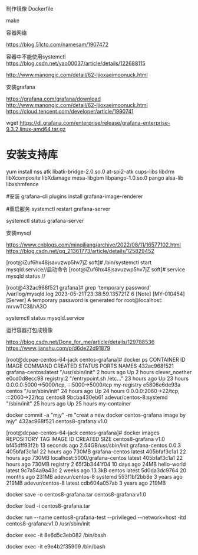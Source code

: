 
制作镜像
Dockerfile

make

容器网络

https://blog.51cto.com/namesam/1907472


容器中不能使用systemctl
https://blog.csdn.net/yao00037/article/details/122688115

http://www.manongjc.com/detail/62-ljioxaeimoonuck.html


安装grafana

https://grafana.com/grafana/download
http://www.manongjc.com/detail/62-ljioxaeimoonuck.html
https://cloud.tencent.com/developer/article/1990741

wget https://dl.grafana.com/enterprise/release/grafana-enterprise-9.3.2.linux-amd64.tar.gz


# 安装支持库
yum install nss atk  libatk-bridge-2.0.so.0 at-spi2-atk cups-libs libdrm libXcomposite libXdamage mesa-libgbm libpango-1.0.so.0  pango alsa-lib libxshmfence

#安装
grafana-cli plugins install grafana-image-renderer

#重启服务
systemctl restart grafana-server


systemctl status grafana-server

安装mysql

https://www.cnblogs.com/minqiliang/archive/2022/08/11/16577102.html
https://blog.csdn.net/qq_21361773/article/details/125829452

[root@iZuf6hx48jsavuzwp5hv7jZ soft]# /bin/systemctl start mysqld.service//启动命令
[root@iZuf6hx48jsavuzwp5hv7jZ soft]# service mysqld status //


[root@432ac968f521 grafana]# grep 'temporary password' /var/log/mysqld.log
2023-05-21T23:38:59.135721Z 6 [Note] [MY-010454] [Server] A temporary password is generated for root@localhost: mrvwTC3&hA3O


systemctl status mysqld.service


运行容器打包成镜像


https://blog.csdn.net/Done_for_me/article/details/129788536
https://www.jianshu.com/p/d6de22d91879


[root@dcpae-centos-64-jack centos-grafana]# docker ps
CONTAINER ID   IMAGE                     COMMAND                  CREATED        STATUS        PORTS                                       NAMES
432ac968f521   grafana-centos:latest     "/usr/sbin/init"         2 hours ago    Up 2 hours                                                clever_noether
e0cd0d8ecc98   registry:2                "/entrypoint.sh /etc…"   23 hours ago   Up 23 hours   0.0.0.0:5000->5000/tcp, :::5000->5000/tcp   my-registry
e5806e6de93a   centos                    "/usr/sbin/init"         24 hours ago   Up 24 hours   0.0.0.0:2060->22/tcp, :::2060->22/tcp       centos8
9bcba430eb61   adevur/centos-8:systemd   "/sbin/init"             25 hours ago   Up 25 hours                                               my-container




docker commit -a "mjy" -m "creat a new docker centos-grafana image by mjy" 432ac968f521 centos8-grafana:v1.0

[root@dcpae-centos-64-jack centos-grafana]# docker images
REPOSITORY                      TAG       IMAGE ID       CREATED          SIZE
centos8-grafana                 v1.0      bf45dff93f2b   13 seconds ago   2.54GB/usr/sbin/init
grafana-centos                  0.0.3     405bfaf3c1a1   22 hours ago     730MB
grafana-centos                  latest    405bfaf3c1a1   22 hours ago     730MB
localhost:5000/grafana-centos   latest    405bfaf3c1a1   22 hours ago     730MB
registry                        2         65f3b3441f04   10 days ago      24MB
hello-world                     latest    9c7a54a9a43c   2 weeks ago      13.3kB
centos                          latest    5d0da3dc9764   20 months ago    231MB
adevur/centos-8                 systemd   553f1bf2bb8e   3 years ago      219MB
adevur/centos-8                 latest    cdb604a057ab   3 years ago      219MB


docker save -o centos8-grafana.tar centos8-grafana:v1.0


docker load -i centos8-grafana.tar


docker run --name centos8-grafana-test --privileged --network=host -itd    centos8-grafana:v1.0   /usr/sbin/init


docker exec -it 8e6d5c3eb082 /bin/bash


docker exec -it e9e4b2f35909 /bin/bash

